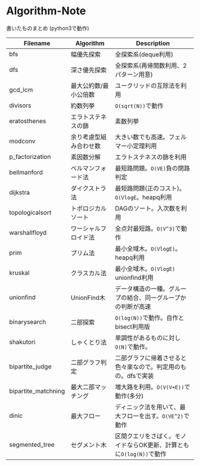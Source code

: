 # Algorithm-Note
書いたものまとめ
(python3で動作)

|Filename|Algorithm|Description|
|---|---|---|
|bfs|幅優先探索|全探索系(deque利用)|
|dfs|深さ優先探索|全探索系(再帰関数利用、2パターン用意)|
|gcd_lcm|最大公約数/最小公倍数|ユークリッドの互除法を利用|
|divisors|約数列挙|`O(sqrt(N))`で動作|
|eratosthenes|エラトステネスの篩|素数列挙|
|modconv|余り考慮型組み合わせ数|大きい数でも高速。フェルマー小定理利用|
|p_factorization|素因数分解|エラトステネスの篩を利用|
|bellmanford|ベルマンフォード法|最短路問題。`O(VE)`負の閉路判定|
|dijkstra|ダイクストラ法|最短路問題(正のコスト)。`O(VlogE`。heapq利用|
|topologicalsort|トポロジカルソート|DAGのソート。入次数を利用|
|warshallfloyd|ワーシャルフロイド法|全点対最短路。`O(V^3)`で動作|
|prim|プリム法|最小全域木。`O(VlogE)`。heapq利用|
|kruskal|クラスカル法|最小全域木。`O(VlogE)` unionfind利用|
|unionfind|UnionFind木|データ構造の一種。グループの結合、同一グループかの判断が高速|
|binarysearch|二部探索|`O(log(N))`で動作。自作とbisect利用版|
|shakutori|しゃくとり法|単調性があるものに対し`O(N)`で動作。|
|bipartite_judge|二部グラフ判定|二部グラフに帰着させると色々楽なので。判定用のもの。dfsで実装|
|bipartite_matchning|最大二部マッチング|増大路を利用。`O(V(V+E))`で動作(多分)|
|dinic|最大フロー|ディニック法を用いて、最大フローを出す。`O(VE^2)`で動作|
|segmented_tree|セグメント木|区間クエリをさばく。モノイドならOK更新、計算ともに`O(log(N))`で動作|